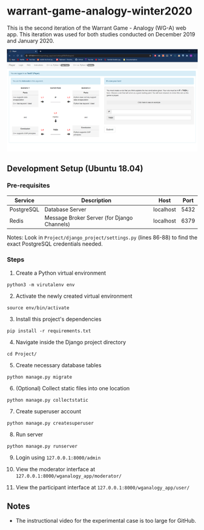 # warrant-game-analogy-winter2020

This is the second iteration of the Warrant Game - Analogy (WG-A) web app. This iteration was used for both studies conducted on December 2019 and January 2020.

![Participant's Interface](docs/participant-interface.PNG)

## Development Setup (Ubuntu 18.04)

### Pre-requisites

| Service    | Description                                 | Host      | Port |
| ---------- | ------------------------------------------- | --------- | ---- |
| PostgreSQL | Database Server                             | localhost | 5432 |
| Redis      | Message Broker Server (for Django Channels) | localhost | 6379 |

Notes: Look in `Project/django_project/settings.py` (lines 86-88) to find the exact PostgreSQL credentials needed.

### Steps

1. Create a Python virtual environment
```shell
python3 -m virutalenv env
```

2. Activate the newly created virtual environment
```shell
source env/bin/activate
```

3. Install this project's dependencies
```shell
pip install -r requirements.txt
```

4. Navigate inside the Django project directory
```shell
cd Project/
```

5. Create necessary database tables
```shell
python manage.py migrate
```

6. (Optional) Collect static files into one location
```shell
python manage.py collectstatic
```

7. Create superuser account
```shell
python manage.py createsuperuser
```

8. Run server
```shell
python manage.py runserver
```

9. Login using `127.0.0.1:8000/admin`

10. View the moderator interface at `127.0.0.1:8000/wganalogy_app/moderator/`

11. View the participant interface at `127.0.0.1:8000/wganalogy_app/user/`

## Notes
+ The instructional video for the experimental case is too large for GitHub.
